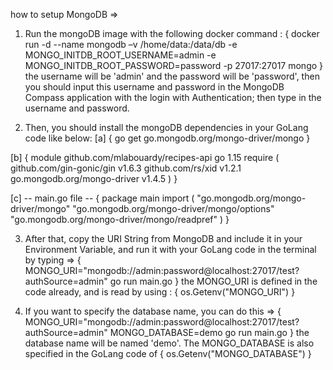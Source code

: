 how to setup MongoDB =>

1) Run the mongoDB image with the following docker command :
{
    docker run -d --name mongodb –v /home/data:/data/db -e MONGO_INITDB_ROOT_USERNAME=admin -e MONGO_INITDB_ROOT_PASSWORD=password -p 27017:27017 mongo
}
the username will be 'admin' and the password will be 'password',
then you should input this username and password in the MongoDB Compass
application with the login with Authentication; then type in the username
and password. 


2) Then, you should install the mongoDB dependencies in your GoLang code like below: 
[a]
{
    go get go.mongodb.org/mongo-driver/mongo
}

[b]
{
    module github.com/mlabouardy/recipes-api
    go 1.15
    require (
        github.com/gin-gonic/gin v1.6.3
        github.com/rs/xid v1.2.1
        go.mongodb.org/mongo-driver v1.4.5
    )
}

[c] -- main.go file --
{
    package main
    import (
        "go.mongodb.org/mongo-driver/mongo"
        "go.mongodb.org/mongo-driver/mongo/options"
        "go.mongodb.org/mongo-driver/mongo/readpref"
    )
}

3) After that, copy the URI String from MongoDB and include it in your Environment Variable, and run it with your GoLang code in the terminal by typing =>
{
    MONGO_URI="mongodb://admin:password@localhost:27017/test?authSource=admin" go run main.go
}
the MONGO_URI is defined in the code already, and is read by using :
{
    os.Getenv("MONGO_URI")
}

4) If you want to specify the database name, you can do this =>
{
    MONGO_URI="mongodb://admin:password@localhost:27017/test?authSource=admin" MONGO_DATABASE=demo go run main.go
}
the database name will be named 'demo'.
The MONGO_DATABASE is also specified in the GoLang code of
{
    os.Getenv("MONGO_DATABASE")
}
